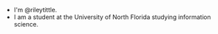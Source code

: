 - I'm @rileytittle. 
- I am a student at the University of North Florida studying information science. 
<!---
rileytittle/rileytittle is a ✨ special ✨ repository because its `README.md` (this file) appears on your GitHub profile.
You can click the Preview link to take a look at your changes.
--->
